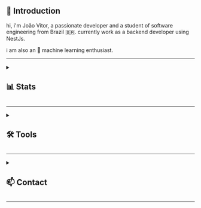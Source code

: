<h2>👋 Introduction</h2>

hi, i'm João Vitor, a passionate developer and a student of software engineering from Brazil 🇧🇷. currently work as a backend developer using NestJs.

i am also an 🤖 machine learning enthusiast.

---

<details>
  <summary><h2>📊 Stats</h2></summary>
  
<p align="center">
  <a href="https://github.com/xjViper">
  <picture>
    <source media="(prefers-color-scheme: dark)" srcset="https://github-readme-stats.vercel.app/api?username=xjViper&theme=tokyonight&show_icons=true&hide_border=false&count_private=true&rank_icon=github">
    <img height="170" src="https://github-readme-stats.vercel.app/api?username=xjViper&theme=transparent&show_icons=true&hide_border=false&count_private=true&rank_icon=github"/>
  </picture>
  <picture>
    <source media="(prefers-color-scheme: dark)" srcset="https://github-readme-stats.vercel.app/api/top-langs/?username=xjViper&theme=tokyonight&show_icons=true&hide_border=false&layout=compact">
    <img height="170" src="https://github-readme-stats.vercel.app/api/top-langs/?username=xjViper&theme=transparent&show_icons=true&hide_border=false&layout=compact"/>
  </picture>
  <picture>
    <source media="(prefers-color-scheme: dark)" srcset="https://github-readme-stats.vercel.app/api/wakatime?username=xjViper&layout=compact&theme=tokyonight">
    <img height="340" src="https://github-readme-stats.vercel.app/api/wakatime?username=xjViper&layout=compact"/>
  </picture>
    
</p>

**this week i spent my time on:**

<!--START_SECTION:waka-->

```python
From: 05 February 2025 - To: 12 February 2025

TypeScript       56 mins         ⣿⣿⣿⣿⣿⣿⣿⣿⣿⣄⣀⣀⣀⣀⣀⣀⣀⣀⣀⣀⣀⣀⣀⣀⣀   36.81 %
Blade Template   40 mins         ⣿⣿⣿⣿⣿⣿⣶⣀⣀⣀⣀⣀⣀⣀⣀⣀⣀⣀⣀⣀⣀⣀⣀⣀⣀   26.47 %
PHP              32 mins         ⣿⣿⣿⣿⣿⣤⣀⣀⣀⣀⣀⣀⣀⣀⣀⣀⣀⣀⣀⣀⣀⣀⣀⣀⣀   21.45 %
Bash             11 mins         ⣿⣷⣀⣀⣀⣀⣀⣀⣀⣀⣀⣀⣀⣀⣀⣀⣀⣀⣀⣀⣀⣀⣀⣀⣀   07.59 %
SCSS             6 mins          ⣿⣀⣀⣀⣀⣀⣀⣀⣀⣀⣀⣀⣀⣀⣀⣀⣀⣀⣀⣀⣀⣀⣀⣀⣀   04.32 %
JSON             2 mins          ⣦⣀⣀⣀⣀⣀⣀⣀⣀⣀⣀⣀⣀⣀⣀⣀⣀⣀⣀⣀⣀⣀⣀⣀⣀   01.89 %
Astro            1 min           ⣄⣀⣀⣀⣀⣀⣀⣀⣀⣀⣀⣀⣀⣀⣀⣀⣀⣀⣀⣀⣀⣀⣀⣀⣀   00.86 %
MDX              0 secs          ⣄⣀⣀⣀⣀⣀⣀⣀⣀⣀⣀⣀⣀⣀⣀⣀⣀⣀⣀⣀⣀⣀⣀⣀⣀   00.42 %
Git Config       0 secs          ⣀⣀⣀⣀⣀⣀⣀⣀⣀⣀⣀⣀⣀⣀⣀⣀⣀⣀⣀⣀⣀⣀⣀⣀⣀   00.10 %
Text             0 secs          ⣀⣀⣀⣀⣀⣀⣀⣀⣀⣀⣀⣀⣀⣀⣀⣀⣀⣀⣀⣀⣀⣀⣀⣀⣀   00.04 %
```

<!--END_SECTION:waka-->

<picture>
    <source media="(prefers-color-scheme: dark)" srcset="https://github.com/xjViper/xjViper/blob/output/github-contribution-grid-snake-dark.svg" />
    <source media="(prefers-color-scheme: light)" srcset="https://github.com/xjViper/xjViper/blob/output/github-contribution-grid-snake.svg" />
    <img alt="github-snake" src="github-snake.svg" />
</picture>
</details>

---

<details>
  <summary><h2>🛠️ Tools</h2></summary>

   <h3>👨‍💻 Technologies</h3>

  <p>
      <a href="https://github.com/search?q=user%3AxjViper+language%3Abash"><img alt="Bash" src="https://img.shields.io/badge/Bash-121011.svg?logo=gnu-bash&logoColor=white"></a>
      <a href="https://github.com/search?q=user%3AxjViper+language%3Acss"><img alt="CSS" src="https://img.shields.io/badge/CSS-1572B6.svg?logo=css3&logoColor=white"></a>
      <a href="https://github.com/search?q=user%3AxjViper+language%3Ahtml"><img alt="HTML" src="https://img.shields.io/badge/HTML-E34F26.svg?logo=html5&logoColor=white"></a>
      <a href="https://github.com/search?q=user%3AxjViper+language%3Ajavascript"><img alt="JavaScript" src="https://img.shields.io/badge/JavaScript-F7DF1E.svg?logo=javascript&logoColor=black"></a>
      <a href="#"><img alt="Jest" src="https://img.shields.io/badge/Jest-C21325.svg?logo=jest&logoColor=white"></a>
      <a href="#"><img alt="JWT" src="https://img.shields.io/badge/JWT-000000.svg?logo=jsonwebtokens&logoColor=white"></a>
      <a href="https://github.com/search?q=user%3AxjViper+language%3Amarkdown"><img alt="Markdown" src="https://img.shields.io/badge/Markdown-000000.svg?logo=markdown&logoColor=white"></a>
      <a href="https://github.com/search?q=user%3AxjViper+language%3AtypeScript"><img alt="NestJs" src="https://img.shields.io/badge/NestJs-E0234E.svg?logo=nestjs&logoColor=white"></a>
      <a href="https://github.com/search?q=user%3AxjViper+language%3Ajavascript"><img alt="Node.js" src="https://img.shields.io/badge/Node.js-43853D.svg?logo=node.js&logoColor=white"></a>
      <a href="#"><img alt="PostgreSQL" src ="https://img.shields.io/badge/PostgreSQL-316192.svg?logo=postgresql&logoColor=white"></a>
      <a href="https://github.com/search?q=user%3AxjViper+language%3Aprisma"><img alt="Prisma" src="https://img.shields.io/badge/Prisma-2D3748.svg?logo=prisma&logoColor=white"></a>
      <a href="https://github.com/search?q=user%3AxjViper+language%3Apython"><img alt="Python" src="https://img.shields.io/badge/Python-14354C.svg?logo=python&logoColor=white"></a>
      <a href="https://github.com/search?q=user%3AxjViper+language%3Apython"><img alt="Python" src="https://img.shields.io/badge/Plotly-%233F4F75.svg?logo=plotly&logoColor=white"></a>
      <a href="https://github.com/search?q=user%3AxjViper+language%3AtypeScript&type=repositories"><img alt="TypeScript" src="https://img.shields.io/badge/TypeScript-007ACC.svg?logo=typescript&logoColor=white"></a>
  </p>

  <h3>💻 Software and Tools</h3>

  <p>
      <a href="#"><img alt="Dbeaver" src="https://custom-icon-badges.demolab.com/badge/-Dbeaver-372923?logo=dbeaver-mono&logoColor=white"></a>
      <a href="#"><img alt="Discord" src="https://img.shields.io/badge/-Discord-5865F2.svg?logo=discord&logoColor=white"></a>
      <a href="#"><img alt="Git" src="https://img.shields.io/badge/Git-F05033.svg?logo=git&logoColor=white"></a>
      <a href="#"><img alt="Jupyter" src="https://img.shields.io/badge/Jupyter-F37626.svg?logo=Jupyter&logoColor=white"></a>
      <a href="#"><img alt="npm" src="https://img.shields.io/badge/npm-CB3837?logo=npm&logoColor=white"></a>
      <a href="#"><img alt="Postman" src="https://img.shields.io/badge/Postman-FF6C37?logo=postman&logoColor=white"></a>
      <a href="#"><img alt="Visual Studio Code" src="https://img.shields.io/badge/Visual%20Studio%20Code-0078d7.svg?logo=visual-studio-code&logoColor=white"></a>
  </p>
</details>

  ---
  
  <details>
    <summary><h2>📫 Contact</h2></summary>
    
   <p> 
      <a href="mailto:jvperfeito@gmail.com"><img alt="Email" src="https://img.shields.io/badge/Gmail-EA4335.svg?logo=gmail&logoColor=white"></a>
      <a href="https://www.linkedin.com/in/jvperfeito/" target="_blank"><img alt="Linkedin" src="https://img.shields.io/badge/Linkedin-0A66C2.svg?logo=linkedin&logoColor=white"></a>
   </p>
  </details>
  
  ---

